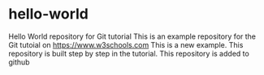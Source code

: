 # hello-world
Hello World repository for Git tutorial
This is an example repository for the Git tutoial on https://www.w3schools.com
This is a new example.
This repository is built step by step in the tutorial. 
This repository is added to github
